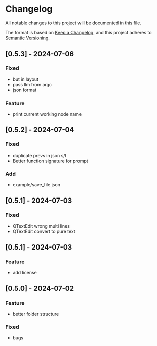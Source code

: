 # Changelog

All notable changes to this project will be documented in this file.

The format is based on [Keep a Changelog](https://keepachangelog.com/en/1.0.0/), 
and this project adheres to [Semantic Versioning](https://semver.org/spec/v2.0.0.html).

## [0.5.3] - 2024-07-06
### Fixed
- but in layout
- pass llm from argc
- json format

### Feature
- print current working node name

## [0.5.2] - 2024-07-04
### Fixed
- duplicate prevs in json s/l
- Better function signature for prompt

### Add
- example/save_file.json

## [0.5.1] - 2024-07-03
### Fixed
- QTextEdit wrong multi lines
- QTextEdit convert to pure text


## [0.5.1] - 2024-07-03
### Feature
- add license


## [0.5.0] - 2024-07-02

### Feature
- better folder structure

### Fixed
- bugs

